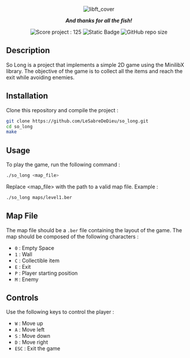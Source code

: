 <p align="center">
	<img src="https://github.com/ayogun/42-project-badges/blob/main/covers/cover-so_long-bonus.png" alt="libft_cover" />
</p>

<p align="center">
	<b><i> And thanks for all the fish! </i></b>
</p>

<p align="center">
	<img src="https://img.shields.io/badge/Score-125-green?style=none&logo=42" alt="Score project : 125"/>
	<img alt="Static Badge" src="https://img.shields.io/badge/Outstanding-3-blue?style=none&logo=42">
	<img alt="GitHub repo size" src="https://img.shields.io/github/repo-size/LeSabreDeDieu/so_long?style=none&logo=github">
</p>

## Description
So Long is a project that implements a simple 2D game using the MinilibX library. The objective of the game is to collect all the items and reach the exit while avoiding enemies.

## Installation
Clone this repository and compile the project :
```bash
git clone https://github.com/LeSabreDeDieu/so_long.git
cd so_long
make
```

## Usage
To play the game, run the following command :
```bash
./so_long <map_file>
```
Replace <map_file> with the path to a valid map file. Example :
```bash
./so_long maps/level1.ber
```
## Map File
The map file should be a ```.ber``` file containing the layout of the game. The map should be composed of the following characters :
- ```0``` : Empty Space
- ```1``` : Wall
- ```C``` : Collectible item
- ```E``` : Exit
- ```P``` : Player starting position
- ```M``` : Enemy


## Controls
Use the following keys to control the player :
- `W` : Move up
- `A` : Move left
- `S` : Move down
- `D` : Move right
- `ESC` : Exit the game

